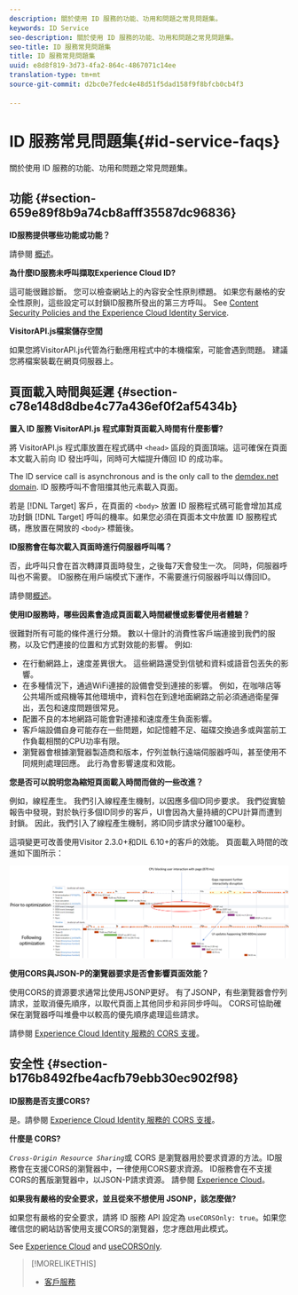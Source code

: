 ```yaml
---
description: 關於使用 ID 服務的功能、功用和問題之常見問題集。
keywords: ID Service
seo-description: 關於使用 ID 服務的功能、功用和問題之常見問題集。
seo-title: ID 服務常見問題集
title: ID 服務常見問題集
uuid: e8d8f819-3d73-4fa2-864c-4867071c14ee
translation-type: tm+mt
source-git-commit: d2bc0e7fedc4e48d51f5dad158f9f8bfcb0cb4f3

---
```



# ID 服務常見問題集{#id-service-faqs}

關於使用 ID 服務的功能、功用和問題之常見問題集。

## 功能 {#section-659e89f8b9a74cb8afff35587dc96836}

**ID服務提供哪些功能或功能？**

請參閱 [概述](../introduction/overview.md)。

**為什麼ID服務未呼叫擷取Experience Cloud ID?**

這可能很難診斷。 您可以檢查網站上的內容安全性原則標題。 如果您有嚴格的安全性原則，這些設定可以封鎖ID服務所發出的第三方呼叫。 See [Content Security Policies and the Experience Cloud Identity Service](../reference/csp.md#concept-968c423a7392479db0a0d821ae9783e3).

**VisitorAPI.js檔案儲存空間**

如果您將VisitorAPI.js代管為行動應用程式中的本機檔案，可能會遇到問題。 建議您將檔案裝載在網頁伺服器上。

## 頁面載入時間與延遲 {#section-c78e148d8dbe4c77a436ef0f2af5434b}

**置入 ID 服務 VisitorAPI.js 程式庫對頁面載入時間有什麼影響?**

將 VisitorAPI.js 程式庫放置在程式碼中 `<head>` 區段的頁面頂端。這可確保在頁面本文載入前向 ID 發出呼叫，同時可大幅提升傳回 ID 的成功率。

The ID service call is asynchronous and is the only call to the [demdex.net domain](https://docs.adobe.com/content/help/zh-Hant/audience-manager/user-guide/reference/demdex-calls.html). ID 服務呼叫不會阻擋其他元素載入頁面。

若是 [!DNL Target] 客戶，在頁面的 `<body>` 放置 ID 服務程式碼可能會增加其成功封鎖 [!DNL Target] 呼叫的機率。如果您必須在頁面本文中放置 ID 服務程式碼，應放置在開放的 `<body>` 標籤後。

**ID服務會在每次載入頁面時進行伺服器呼叫嗎？**

否，此呼叫只會在首次轉譯頁面時發生，之後每7天會發生一次。 同時，伺服器呼叫也不需要。 ID服務在用戶端模式下運作，不需要進行伺服器呼叫以傳回ID。

請參閱[概述](../introduction/overview.md)。

**使用ID服務時，哪些因素會造成頁面載入時間緩慢或影響使用者體驗？**

很難對所有可能的條件進行分類。 數以十億計的消費性客戶端連接到我們的服務，以及它們連接的位置和方式對效能的影響。 例如:

* 在行動網路上，速度差異很大。 這些網路還受到信號和資料或語音包丟失的影響。
* 在多種情況下，通過WiFi連接的設備會受到連接的影響。 例如，在咖啡店等公共場所或飛機等其他環境中，資料包在到達地面網路之前必須通過衛星彈出，丟包和速度問題很常見。
* 配置不良的本地網路可能會對連接和速度產生負面影響。
* 客戶端設備自身可能存在一些問題，如記憶體不足、磁碟交換過多或與當前工作負載相關的CPU功率有限。
* 瀏覽器會根據瀏覽器製造商和版本，佇列並執行遠端伺服器呼叫，甚至使用不同規則處理回應。 此行為會影響速度和效能。

**您是否可以說明您為縮短頁面載入時間而做的一些改進？**

例如，線程產生。 我們引入線程產生機制，以因應多個ID同步要求。 我們從實驗報告中發現，對於執行多個ID同步的客戶，UI會因為大量持續的CPU計算而遭到封鎖。 因此，我們引入了線程產生機制，將ID同步請求分離100毫秒。

這項變更可改善使用Visitor 2.3.0+和DIL 6.10+的客戶的效能。 頁面載入時間的改進如下圖所示：

![](assets/id_sync_improvements_copy.png)

**使用CORS與JSON-P的瀏覽器要求是否會影響頁面效能？**

使用CORS的資源要求通常比使用JSONP更好。 有了JSONP，有些瀏覽器會佇列請求，並取消優先順序，以取代頁面上其他同步和非同步呼叫。 CORS可協助確保在瀏覽器呼叫堆疊中以較高的優先順序處理這些請求。

請參閱 [Experience Cloud Identity 服務的 CORS 支援](../reference/cors.md#concept-6c280446990d46d88ba9da15d2dcc758)。

## 安全性 {#section-b176b8492fbe4acfb79ebb30ec902f98}

**ID服務是否支援CORS?**

是。請參閱 [Experience Cloud Identity 服務的 CORS 支援](../reference/cors.md#concept-6c280446990d46d88ba9da15d2dcc758)。

**什麼是 CORS?**

*`Cross-Origin Resource Sharing`*&#x200B;或 CORS 是瀏覽器用於要求資源的方法。ID服務會在支援CORS的瀏覽器中，一律使用CORS要求資源。 ID服務會在不支援CORS的舊版瀏覽器中，以JSON-P請求資源。 請參閱 [Experience Cloud](../reference/cors.md#concept-6c280446990d46d88ba9da15d2dcc758)。

**如果我有嚴格的安全要求，並且從來不想使用 JSONP，該怎麼做?**

如果您有嚴格的安全要求，請將 ID 服務 API 設定為 `useCORSOnly: true`。如果您確信您的網站訪客使用支援CORS的瀏覽器，您才應啟用此模式。

See [Experience Cloud](../reference/cors.md#concept-6c280446990d46d88ba9da15d2dcc758) and [useCORSOnly](../library/function-vars/use-cors-only.md#reference-8a9a143d838b48d6b23329b84b13e1fa).

>[!MORELIKETHIS]
>
>* [客戶服務](https://helpx.adobe.com/tw/marketing-cloud/contact-support.html)

